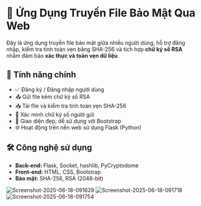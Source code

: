 <h1>🔐 Ứng Dụng Truyền File Bảo Mật Qua Web</h1>

<p>Đây là ứng dụng truyền file bảo mật giữa nhiều người dùng, hỗ trợ đăng nhập, kiểm tra tính toàn vẹn bằng SHA-256 và tích hợp <strong>chữ ký số RSA</strong> nhằm đảm bảo <strong>xác thực và toàn vẹn dữ liệu</strong>.</p>

<h2>🚀 Tính năng chính</h2>
<ul>
  <li>✅ Đăng ký / Đăng nhập người dùng</li>
  <li>📤 Gửi file kèm chữ ký số RSA</li>
  <li>📥 Tải file và kiểm tra tính toàn vẹn SHA-256</li>
  <li>🔑 Xác minh chữ ký số người gửi</li>
  <li>🧾 Giao diện đẹp, dễ sử dụng với Bootstrap</li>
  <li>🌐 Hoạt động trên nền web sử dụng Flask (Python)</li>
</ul>

<h2>🛠 Công nghệ sử dụng</h2>
<ul>
  <li><strong>Back-end:</strong> Flask, Socket, hashlib, PyCryptodome</li>
  <li><strong>Front-end:</strong> HTML, CSS, Bootstrap</li>
  <li><strong>Bảo mật:</strong> SHA-256, RSA (2048-bit)</li>
</ul>
<img src="https://i.ibb.co/yngFKZP4/Screenshot-2025-06-18-091629.png" alt="Screenshot-2025-06-18-091629" border="0" width"600">
<img src="https://i.ibb.co/CpxPCSZC/Screenshot-2025-06-18-091718.png" alt="Screenshot-2025-06-18-091718" border="0" >
<img src="https://i.ibb.co/8n5mypsw/Screenshot-2025-06-18-091754.png" alt="Screenshot-2025-06-18-091754" border="0" width"600">
